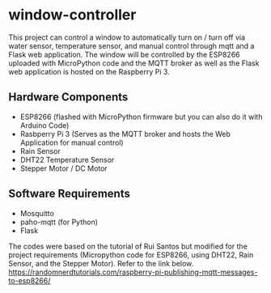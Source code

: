 # window-controller
This project can control a window to automatically turn on / turn off via water sensor, temperature sensor, and manual control through mqtt and a Flask web application. The window will be controlled by the ESP8266 uploaded with MicroPython code and the MQTT broker as well as the Flask web application is hosted on the Raspberry Pi 3.

## Hardware Components
* ESP8266 (flashed with MicroPython firmware but you can also do it with Arduino Code)
* Rasbperry Pi 3 (Serves as the MQTT broker and hosts the Web Application for manual control)
* Rain Sensor
* DHT22 Temperature Sensor
* Stepper Motor / DC Motor

## Software Requirements
* Mosquitto 
* paho-mqtt (for Python)
* Flask

The codes were based on the tutorial of Rui Santos but modified for the project requirements (Micropython code for ESP8266, using DHT22, Rain Sensor, and the Stepper Motor). Refer to the link below.
https://randomnerdtutorials.com/raspberry-pi-publishing-mqtt-messages-to-esp8266/
